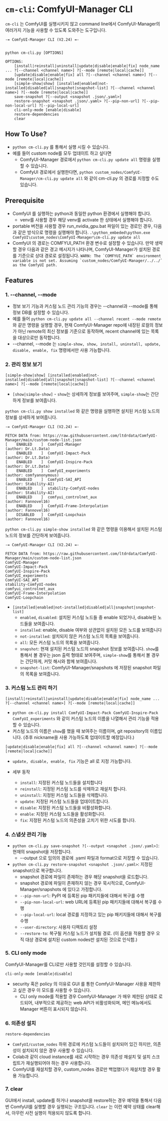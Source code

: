 # `cm-cli`: ComfyUI-Manager CLI

`cm-cli` 는 ComfyUI를 실행시키지 않고 command line에서 ComfyUI-Manager의 여러가지 기능을 사용할 수 있도록 도와주는 도구입니다.


```
-= ComfyUI-Manager CLI (V2.24) =-


python cm-cli.py [OPTIONS]

OPTIONS:
    [install|reinstall|uninstall|update|disable|enable|fix] node_name ... ?[--channel <channel name>] ?[--mode [remote|local|cache]]
    [update|disable|enable|fix] all ?[--channel <channel name>] ?[--mode [remote|local|cache]]
    [simple-show|show] [installed|enabled|not-installed|disabled|all|snapshot|snapshot-list] ?[--channel <channel name>] ?[--mode [remote|local|cache]]
    save-snapshot ?[--output <snapshot .json/.yaml>]
    restore-snapshot <snapshot .json/.yaml> ?[--pip-non-url] ?[--pip-non-local-url] ?[--pip-local-url]
    cli-only-mode [enable|disable]
    restore-dependencies
    clear
```

## How To Use?
* `python cm-cli.py` 를 통해서 실행 시킬 수 있습니다.
* 예를 들어 custom node를 모두 업데이트 하고 싶다면
    * ComfyUI-Manager 경로에서 `python cm-cli.py update all` 명령을 실행할 수 있습니다.
    * ComfyUI 경로에서 실행한다면, `python custom_nodes/ComfyUI-Manager/cm-cli.py update all` 와 같이 cm-cli.py 의 경로를 지정할 수도 있습니다.

## Prerequisite
* ComfyUI 를 실행하는 python과 동일한 python 환경에서 실행해야 합니다.
    * venv를 사용할 경우 해당 venv를 activate 한 상태에서 실행해야 합니다.
* portable 버전을 사용할 경우 run_nvidia_gpu.bat 파일이 있는 경로인 경우, 다음과 같은 방식으로 명령을 실행해야 합니다.
        `.\python_embeded\python.exe ComfyUI\custom_nodes\ComfyUI-Manager\cm-cli.py update all`
* ComfyUI 의 경로는 COMFYUI_PATH 환경 변수로 설정할 수 있습니다. 만약 생략할 경우 다음과 같은 경고 메시지가 나타나며, ComfyUI-Manager가 설치된 경로를 기준으로 상대 경로로 설정됩니다.
        ```
        WARN: The `COMFYUI_PATH` environment variable is not set. Assuming `custom_nodes/ComfyUI-Manager/../../` as the ComfyUI path.
        ```

## Features

### 1. --channel, --mode
* 정보 보기 기능과 커스텀 노드 관리 기능의 경우는 --channel과 --mode를 통해 정보 DB를 설정할 수 있습니다.
* 예를 들어 `python cm-cli.py update all --channel recent --mode remote`와 같은 명령을 실행할 경우, 현재 ComfyUI-Manager repo에 내장된 로컬의 정보가 아닌 remote의 최신 정보를 기준으로 동작하며, recent channel에 있는 목록을 대상으로만 동작합니다.
* --channel, --mode 는 `simple-show, show, install, uninstall, update, disable, enable, fix` 명령에서만 사용 가능합니다.

### 2. 관리 정보 보기

`[simple-show|show] [installed|enabled|not-installed|disabled|all|snapshot|snapshot-list] ?[--channel <channel name>] ?[--mode [remote|local|cache]]`


* `[show|simple-show]` - `show`는 상세하게 정보를 보여주며, `simple-show`는 간단하게 정보를 보여줍니다.


`python cm-cli.py show installed` 와 같은 명령을 실행하면 설치된 커스텀 노드의 정보를 상세하게 보여줍니다.
```
-= ComfyUI-Manager CLI (V2.24) =-

FETCH DATA from: https://raw.githubusercontent.com/ltdrdata/ComfyUI-Manager/main/custom-node-list.json
[    ENABLED    ]  ComfyUI-Manager                                   (author: Dr.Lt.Data)
[    ENABLED    ]  ComfyUI-Impact-Pack                               (author: Dr.Lt.Data)
[    ENABLED    ]  ComfyUI-Inspire-Pack                              (author: Dr.Lt.Data)
[    ENABLED    ]  ComfyUI_experiments                               (author: comfyanonymous)
[    ENABLED    ]  ComfyUI-SAI_API                                   (author: Stability-AI)
[    ENABLED    ]  stability-ComfyUI-nodes                           (author: Stability-AI)
[    ENABLED    ]  comfyui_controlnet_aux                            (author: Fannovel16)
[    ENABLED    ]  ComfyUI-Frame-Interpolation                       (author: Fannovel16)
[    DISABLED   ]  ComfyUI-Loopchain                                 (author: Fannovel16)
```

`python cm-cli.py simple-show installed` 와 같은 명령을 이용해서 설치된 커스텀 노드의 정보를 간단하게 보여줍니다.

```
-= ComfyUI-Manager CLI (V2.24) =-

FETCH DATA from: https://raw.githubusercontent.com/ltdrdata/ComfyUI-Manager/main/custom-node-list.json
ComfyUI-Manager                                   
ComfyUI-Impact-Pack                               
ComfyUI-Inspire-Pack                              
ComfyUI_experiments                               
ComfyUI-SAI_API                                   
stability-ComfyUI-nodes                           
comfyui_controlnet_aux                            
ComfyUI-Frame-Interpolation                       
ComfyUI-Loopchain                                 
```

* `[installed|enabled|not-installed|disabled|all|snapshot|snapshot-list]`
    * `enabled`, `disabled`: 설치된 커스텀 노드들 중 enable 되었거나, disable된 노드들을 보여줍니다.
    * `installed`: enable, disable 여부와 상관없이 설치된 모든 노드를 보여줍니다
    * `not-installed`: 설치되지 않은 커스텀 노드의 목록을 보여줍니다.
    * `all`: 모든 커스텀 노드의 목록을 보여줍니다.
    * `snapshot`: 현재 설치된 커스텀 노드의 snapshot 정보를 보여줍니다. `show`를 통해서 볼 경우는 json 출력 형태로 보여주며, `simple-show`를 통해서 볼 경우는 간단하게, 커밋 해시와 함께 보여줍니다.
    * `snapshot-list`: ComfyUI-Manager/snapshots 에 저장된 snapshot 파일의 목록을 보여줍니다.

### 3. 커스텀 노드 관리 하기

`[install|reinstall|uninstall|update|disable|enable|fix] node_name ... ?[--channel <channel name>] ?[--mode [remote|local|cache]]`

* `python cm-cli.py install ComfyUI-Impact-Pack ComfyUI-Inspire-Pack ComfyUI_experiments` 와 같이 커스텀 노드의 이름을 나열해서 관리 기능을 적용할 수 있습니다.
* 커스텀 노드의 이름은 `show`를 했을 때 보여주는 이름이며, git repository의 이름입니다. 
(추후 nickname을 사용 가능하도록 업데이트할 예정입니다.)

`[update|disable|enable|fix] all ?[--channel <channel name>] ?[--mode [remote|local|cache]]`

* `update, disable, enable, fix` 기능은 all 로 지정 가능합니다.

* 세부 동작
    * `install`: 지정된 커스텀 노드들을 설치합니다
    * `reinstall`: 지정된 커스텀 노드를 삭제하고 재설치 합니다.
    * `uninstall`: 지정된 커스텀 노드들을 삭제합니다.
    * `update`: 지정된 커스텀 노드들을 업데이트합니다.
    * `disable`: 지정된 커스텀 노드들을 비활성화합니다.
    * `enable`: 지정된 커스텀 노드들을 활성화합니다.
    * `fix`: 지정된 커스텀 노드의 의존성을 고치기 위한 시도를 합니다.


### 4. 스냅샷 관리 기능
* `python cm-cli.py save-snapshot ?[--output <snapshot .json/.yaml>]`: 현재의 snapshot을 저장합니다.
  * --output 으로 임의의 경로에 .yaml 파일과 format으로 저장할 수 있습니다.
* `python cm-cli.py restore-snapshot <snapshot .json/.yaml>`: 지정된 snapshot으로 복구합니다.
  * snapshot 경로에 파일이 존재하는 경우 해당 snapshot을 로드합니다.
  * snapshot 경로에 파일이 존재하지 않는 경우 묵시적으로, ComfyUI-Manager/snapshots 에 있다고 가정합니다.
  * `--pip-non-url`: PyPI 에 등록된 pip 패키지들에 대해서 복구를 수행
  * `--pip-non-local-url`: web URL에 등록된 pip 패키지들에 대해서 복구를 수행
  * `--pip-local-url`: local 경로를 지정하고 있는 pip 패키지들에 대해서 복구를 수행 
  * `--user-directory`: 사용자 디렉토리 설정
  * `--restore-to`: 복구될 커스텀 노드가 설치될 경로. (이 옵션을 적용할 경우 오직 대상 경로에 설치된 custom nodes만 설치된 것으로 인식함.)

### 5. CLI only mode

ComfyUI-Manager를 CLI로만 사용할 것인지를 설정할 수 있습니다.

`cli-only-mode [enable|disable]`

* security 혹은 policy 의 이유로 GUI 를 통한 ComfyUI-Manager 사용을 제한하고 싶은 경우 이 모드를 사용할 수 있습니다.
    * CLI only mode를 적용할 경우 ComfyUI-Manager 가 매우 제한된 상태로 로드되어, 내부적으로 제공하는 web API가 비활성화되며, 메인 메뉴에서도 Manager 버튼이 표시되지 않습니다.


### 6. 의존성 설치

`restore-dependencies`

* `ComfyUI/custom_nodes` 하위 경로에 커스텀 노드들이 설치되어 있긴 하지만, 의존성이 설치되지 않은 경우 사용할 수 있습니다.
* Colab과 같이 cloud instance를 새로 시작하는 경우 의존성 재설치 및 설치 스크립트가 재실행되어야 하는 경우 사용합니다.
* ComfyUI를 재설치할 경우, custom_nodes 경로만 백업했다가 재설치할 경우 활용 가능합니다.


### 7. clear

GUI에서 install, update를 하거나 snapshot을 restore하는 경우 예약을 통해서 다음번 ComfyUI를 실행할 경우 실행되는 구조입니다. `clear` 는 이런 예약 상태를 clear해서, 아무런 사전 실행이 적용되지 않도록 합니다.
